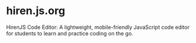 # hiren.js.org
HirenJS Code Editor: A lightweight, mobile-friendly JavaScript code editor for students to learn and practice coding on the go. 
